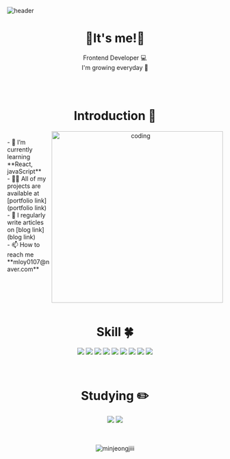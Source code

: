 <!-- Header -->
![header](https://capsule-render.vercel.app/api?type=slice&color=timeGradient&height=200&section=header&text=Hello&desc=I'm%20MinJeong&fontSize=60&rotate=14&fontAlignY=25&fontAlign=75&descAlignY=43&descAlign=80&&animation=twinkling)

<!-- Main -->
<div align="center">
<h1>👏It's me!👏</h1>
<p>
  Frontend Developer 💻 <br/>
  I'm growing everyday 🌱
</p>

<br/>
<br/>

<h1>Introduction 🙌</h1>
<img align="right" alt="coding" width="400" src="https://media.tenor.com/LSDeBe2JAfoAAAAC/cat-coding.gif">
<p align="left">
  <br/>
  - 🌱 I’m currently learning **React, javaScript**<br/>
  - 👨‍💻 All of my projects are available at [portfolio link](portfolio link)<br/>
  - 📝 I regularly write articles on [blog link](blog link)<br/>
  - 📫 How to reach me **mloy0107@naver.com**<br/>
</p>

<br/><br/>
<br/><br/>

<h1>Skill 🍀</h1>
<img src="https://img.shields.io/badge/HTML5-E34F26?style=flat&logo=html5&logoColor=white"/>
<img src="https://img.shields.io/badge/CSS3-1572B6?style=flat&logo=css3&logoColor=white"/>
<img src="https://img.shields.io/badge/JavaScript-F7DF1E?style=flat&logo=JavaScript&logoColor=white"/>
<img src="https://img.shields.io/badge/jQuery-0769AD?style=flat&logo=jQuery&logoColor=white"/>
<img src="https://img.shields.io/badge/React-61DAFB?style=flat&logo=React&logoColor=white"/>
<img src="https://img.shields.io/badge/Node.js-339933?style=flat&logo=nodedotjs&logoColor=white"/>
<img src="https://img.shields.io/badge/Sass-CC6699?style=flat&logo=Sass&logoColor=white"/>
<img src="https://img.shields.io/badge/Figma-F24E1E?style=flat&logo=figma&logoColor=white"/>
<img src="https://img.shields.io/badge/Adobe XD-1572B6?style=flat&logo=adobexd&logoColor=white"/>

<br/>
<br/>
<br/>

<h1>Studying ✏️</h1>
<img src="https://img.shields.io/badge/React-61DAFB?style=flat&logo=React&logoColor=white"/>
<img src="https://img.shields.io/badge/Redux-764ABC?style=flat&logo=Redux&logoColor=white"/>

<br/>
<br/>
<br/>
</div>

<!-- Footer -->
<p align="center">
  <img src="https://github-readme-stats.vercel.app/api/top-langs?username=minjeongjiii&show_icons=true&locale=en&layout=compact" alt="minjeongjiii" />
</p>
